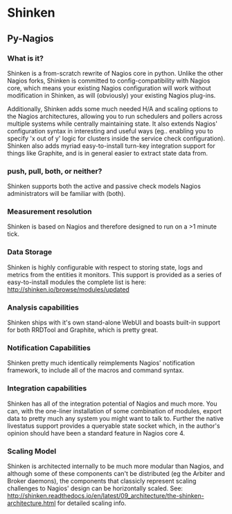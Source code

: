 # Shinken

## Py-Nagios

### What is it? 
Shinken is a from-scratch rewrite of Nagios core in python. Unlike the other
Nagios forks, Shinken is committed to config-compatibility with Nagios core,
which means your existing Nagios configuration will work without modification
in Shinken, as will (obviously) your existing Nagios plug-ins.

Additionally, Shinken adds some much needed H/A and scaling options to the
Nagios architectures, allowing you to run schedulers and pollers across
multiple systems while centrally maintaining state. It also extends Nagios'
configuration syntax in interesting and useful ways (eg.. enabling you to
specify 'x out of y' logic for clusters inside the service check
configuration). Shinken also adds myriad easy-to-install turn-key integration
support for things like Graphite, and is in general easier to extract state
data from.

### push, pull, both, or neither?
Shinken supports both the active and passive check models Nagios administrators
will be familiar with (both).

### Measurement resolution 
Shinken is based on Nagios and therefore designed to run on a >1 minute tick.

### Data Storage 
Shinken is highly configurable with respect to storing state, logs and metrics
from the entities it monitors. This support is provided as a series of
easy-to-install modules the complete list is here:
http://shinken.io/browse/modules/updated 

### Analysis capabilities
Shinken ships with it's own stand-alone WebUI and boasts built-in support for
both RRDTool and Graphite, which is pretty great.

### Notification Capabilities
Shinken pretty much identically reimplements Nagios' notification framework, to
include all of the macros and command syntax. 

### Integration capabilities
Shinken has all of the integration potential of Nagios and much more. You can,
with the one-liner installation of some combination of modules, export data to
pretty much any system you might want to talk to. Further the native livestatus
support provides a queryable state socket which, in the author's opinion should
have been a standard feature in Nagios core 4. 

### Scaling Model 
Shinken is architected internally to be much more modular than Nagios, and
although some of these components can't be distributed (eg the Arbiter and
Broker daemons), the components that classicly represent scaling challenges to
Nagios' design can be horizontally scaled. See:
http://shinken.readthedocs.io/en/latest/09_architecture/the-shinken-architecture.html
for detailed scaling info.
